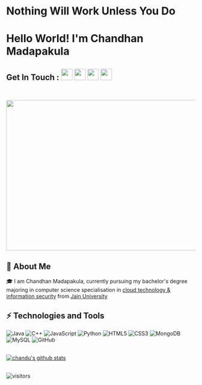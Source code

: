 #                       Nothing Will Work Unless You Do


<h1>Hello World! I'm Chandhan Madapakula</h1> 

## Get In Touch : <a href="https://www.linkedin.com/in/guru-sai-chandhan-m-3a5820205/"> <img src="https://freepngimg.com/thumb/linkedin/4-2-linkedin-png-pic-thumb.png" width="30"></a> <a href="https://github.com/chandu916"><img src="https://encrypted-tbn0.gstatic.com/images?q=tbn:ANd9GcRzzWD7NJzihzWES4l0G00aUOMEqi0kGQC2W9_XoR_p2MLROuavttls3zBEWUrVagE1pXA&usqp=CAU" width="30"></a>  <a href="https://www.facebook.com/chandhan.chandu.5811"><img src="https://marianmissionaries.org/wp-content/uploads/2020/04/facebook-logo-icon-file-facebook-icon-svg-wikimedia-commons-4.png" width="30"></a>  <a href="mailto:cchandhan021@gmail.com" width="30"><img src="https://upload.wikimedia.org/wikipedia/commons/thumb/0/0b/Logo_Gmail_%282015-2020%29.svg/1280px-Logo_Gmail_%282015-2020%29.svg.png" width="30"></a>




 <br>
<p align="center"> <img src="https://www.straightnewsonline.com/wp-content/uploads/2020/05/depositphotos_65076917-stock-photo-hacker-and-terrorism-fight.jpg" height="400px" width="8000px"></p>

## 🚀 About Me 

🎓 I am Chandhan Madapakula, currently pursuing my bachelor's degree majoring in computer science specialisation in [cloud technology & information security](https://set.jainuniversity.ac.in/academics/computer-science-engineering/btech-computer-technology) from [Jain University](https://www.jainuniversity.ac.in/)
<br>
## ⚡ Technologies and Tools

![Java](https://img.shields.io/badge/-java-E34A86?style=flat-square&logo=java)
![C++](https://img.shields.io/badge/-C++-00599C?style=flat-square&logo=c)
![JavaScript](https://img.shields.io/badge/-JavaScript-black?style=flat-square&logo=javascript)
![Python](https://img.shields.io/badge/-Python-black?style=flat-square&logo=Python)
![HTML5](https://img.shields.io/badge/-HTML5-E34F26?style=flat-square&logo=html5&logoColor=white)
![CSS3](https://img.shields.io/badge/-CSS3-1572B6?style=flat-square&logo=css3)
![MongoDB](https://img.shields.io/badge/-MongoDB-black?style=flat-square&logo=mongodb)
![MySQL](https://img.shields.io/badge/-MySQL-black?style=flat-square&logo=mysql)
![GitHub](https://img.shields.io/badge/-GitHub-181717?style=flat-square&logo=github)


<br/>
<a href="https://github.com/chandu916">
  <img align="center" src="https://github-readme-stats.vercel.app/api?username=chandu916&show_icons=true&include_all_commits=true&theme=material-palenight" alt="chandu's github stats" />
</a>
</br>
</br>

![visitors](https://visitor-badge.laobi.icu/badge?page_id=chandu.chandu916)

